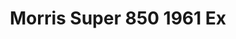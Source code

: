 ---
    title: Morris Super 850 1961 Ex
    slug: Morris-Super-850-1961-Ex
    description:
    code: Morris-Super-850-1961-Ex
    image: https://cmdiy-archive.s3.us-east-1.amazonaws.com/adverts/images/Morris+Super+850+1961+Ex.jpeg
    download: https://cmdiy-archive.s3.us-east-1.amazonaws.com/adverts/documents/Morris+Super+850+1961+Ex.pdf
---